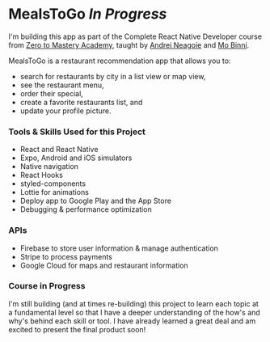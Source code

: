 # MealsToGo *In Progress*

I'm building this app as part of the Complete React Native Developer course from [Zero to Mastery Academy](https://academy.zerotomastery.io/), taught by [Andrei Neagoie](https://zerotomastery.io/about/instructor/andrei-neagoie/) and [Mo Binni](https://zerotomastery.io/about/instructor/mo-binni/). 

MealsToGo is a restaurant recommendation app that allows you to:
* search for restaurants by city in a list view or map view,
* see the restaurant menu,
* order their special,
* create a favorite restaurants list, and
* update your profile picture.

### Tools & Skills Used for this Project
* React and React Native
* Expo, Android and iOS simulators
* Native navigation
* React Hooks
* styled-components
* Lottie for animations
* Deploy app to Google Play and the App Store
* Debugging & performance optimization

### APIs
* Firebase to store user information & manage authentication
* Stripe to process payments
* Google Cloud for maps and restaurant information

### Course in Progress
I'm still building (and at times re-building) this project to learn each topic at a fundamental level so that I have a deeper understanding of the how's and why's behind each skill or tool. I have already learned a great deal and am excited to present the final product soon!
